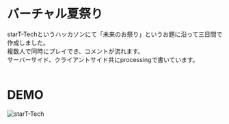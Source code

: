 # バーチャル夏祭り
starT-Techというハッカソンにて「未来のお祭り」というお題に沿って三日間で作成しました。<br>
複数人で同時にプレイでき、コメントが流れます。<br>
サーバーサイド、クライアントサイド共にprocessingで書いています。<br><br>

# DEMO
![starT-Tech](https://user-images.githubusercontent.com/68419905/132818794-3921a4ba-155b-4189-8111-bf03f60e0e92.gif)
